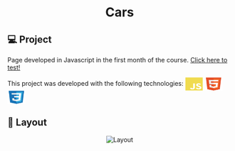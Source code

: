 <h1 align="center">Cars</h1>

## 💻 Project

Page developed in Javascript in the first month of the course. [Click here to test!](http://ubuntu.alphaedtech.org.br/aspirante/reinansantos/cars/)
                                                          
<p>This project was developed with the following technologies: 
  <img align="center" title="Javascript" alt="Javascript" height="30" width="40" src="https://raw.githubusercontent.com/devicons/devicon/master/icons/javascript/javascript-plain.svg">
  <img align="center" title="HTML5" alt="HTML5" height="30" width="40" src="https://raw.githubusercontent.com/devicons/devicon/master/icons/html5/html5-original.svg">
  <img align="center" title="CSS3" alt="CSS3" height="30" width="40" src="https://raw.githubusercontent.com/devicons/devicon/master/icons/css3/css3-original.svg">
</p>
                                                          


## 📐 Layout

<p align="center">
  <img alt="Layout" src="https://user-images.githubusercontent.com/78664426/123472169-33436980-d5cd-11eb-9ad1-a7637fb26032.png" />
</p>
